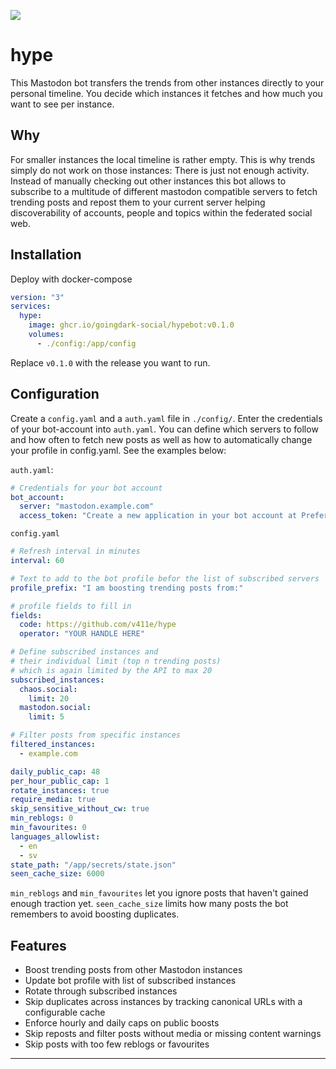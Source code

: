 ![](./res/hype_header.png)

# hype

This Mastodon bot transfers the trends from other instances directly to your personal timeline. You decide which instances it fetches and how much you want to see per instance.

## Why

For smaller instances the local timeline is rather empty. This is why trends simply do not work on those instances: There is just not enough activity. Instead of manually checking out other instances this bot allows to subscribe to a multitude of different mastodon compatible servers to fetch trending posts and repost them to your current server helping discoverability of accounts, people and topics within the federated social web.

## Installation

Deploy with docker-compose

```yaml
version: "3"
services:
  hype:
    image: ghcr.io/goingdark-social/hypebot:v0.1.0
    volumes:
      - ./config:/app/config
```
Replace `v0.1.0` with the release you want to run.

## Configuration

Create a `config.yaml` and a `auth.yaml` file in `./config/`. Enter the credentials of your bot-account into `auth.yaml`. You can define which servers to follow and how often to fetch new posts as well as how to automatically change your profile in config.yaml. See the examples below:

`auth.yaml`:

```yaml
# Credentials for your bot account
bot_account:
  server: "mastodon.example.com"
  access_token: "Create a new application in your bot account at Preferences -> Development"
```

`config.yaml`

```yaml
# Refresh interval in minutes
interval: 60

# Text to add to the bot profile befor the list of subscribed servers
profile_prefix: "I am boosting trending posts from:"

# profile fields to fill in
fields:
  code: https://github.com/v411e/hype
  operator: "YOUR HANDLE HERE"

# Define subscribed instances and
# their individual limit (top n trending posts)
# which is again limited by the API to max 20
subscribed_instances:
  chaos.social:
    limit: 20
  mastodon.social:
    limit: 5

# Filter posts from specific instances
filtered_instances:
  - example.com

daily_public_cap: 48
per_hour_public_cap: 1
rotate_instances: true
require_media: true
skip_sensitive_without_cw: true
min_reblogs: 0
min_favourites: 0
languages_allowlist:
  - en
  - sv
state_path: "/app/secrets/state.json"
seen_cache_size: 6000
```

`min_reblogs` and `min_favourites` let you ignore posts that haven't gained enough traction yet.
`seen_cache_size` limits how many posts the bot remembers to avoid boosting duplicates.

## Features

- Boost trending posts from other Mastodon instances
- Update bot profile with list of subscribed instances
- Rotate through subscribed instances
- Skip duplicates across instances by tracking canonical URLs with a configurable cache
- Enforce hourly and daily caps on public boosts
- Skip reposts and filter posts without media or missing content warnings
- Skip posts with too few reblogs or favourites

---

